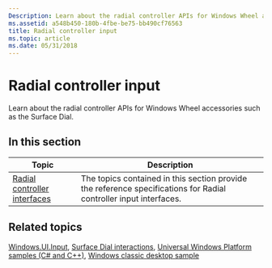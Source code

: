 ```yaml
---
Description: Learn about the radial controller APIs for Windows Wheel accessories such as the Surface Dial.
ms.assetid: a548b450-180b-4fbe-be75-bb490cf76563
title: Radial controller input
ms.topic: article
ms.date: 05/31/2018
---
```


# Radial controller input

Learn about the radial controller APIs for Windows Wheel accessories such as the Surface Dial.

## In this section

| Topic | Description |
|---|---|
| [Radial controller interfaces](radial-controller-interfaces.md)<br/> | The topics contained in this section provide the reference specifications for Radial controller input interfaces. <br/> |

## Related topics

[Windows.UI.Input](/uwp/api/Windows.UI.Input), [Surface Dial interactions](/windows/uwp/design/input/windows-wheel-interactions), [Universal Windows Platform samples (C\# and C++)](https://github.com/Microsoft/Windows-universal-samples/tree/b78d95134ce2d57c848e0a8dc339fc362748fb9c/Samples/RadialController), [Windows classic desktop sample](https://github.com/Microsoft/Windows-classic-samples/tree/master/Samples/RadialController)
